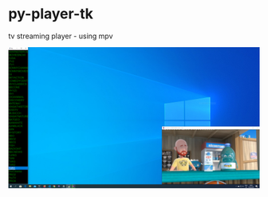 # py-player-tk
tv streaming player - using mpv

![alt text](https://github.com/emanuel-mazilu/py-player-tk/blob/master/screenshot.PNG)
